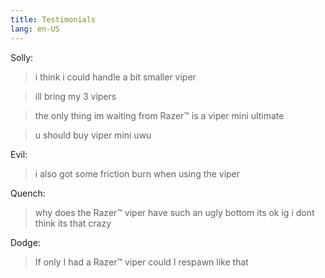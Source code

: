 ```yaml
---
title: Testimonials
lang: en-US
---
```


Solly:

> i think i could handle a bit smaller viper

> ill bring my 3 vipers

> the only thing im waiting from Razer™ is a viper mini ultimate

> u should buy viper mini uwu

Evil:

> i also got some friction burn when using the viper

Quench:

> why does the Razer™ viper have such an ugly bottom
> its ok ig i dont think its that crazy

Dodge: 

> If only I had a Razer™ viper could I respawn like that